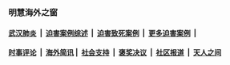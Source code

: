 
### 明慧海外之窗

####  [武汉肺炎](indexes/365.md?t=03111000) &nbsp;|&nbsp;  [迫害案例综述](indexes/328.md?t=03111000) &nbsp;|&nbsp; [迫害致死案例](indexes/277.md?t=03111000)  &nbsp;|&nbsp; [更多迫害案例](indexes/81.md?t=03111000)  &nbsp;|&nbsp; 
####  [时事评论](indexes/19.md?t=03111000) &nbsp;|&nbsp; [海外简讯](indexes/245.md?t=03111000)&nbsp;|&nbsp;  [社会支持](indexes/140.md?t=03111000) &nbsp;|&nbsp; [褒奖决议](indexes/282.md?t=03111000) &nbsp;|&nbsp; [社区报道](indexes/91.md?t=03111000)  &nbsp;|&nbsp; [天人之间](indexes/78.md?t=03111000) 

